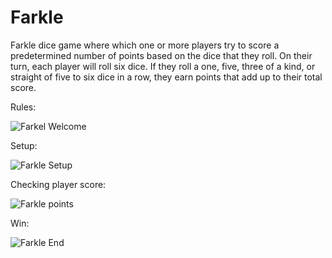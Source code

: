 # Farkle
Farkle dice game where which one or more players try to score a predetermined number of points based on the dice that they roll. On their turn, each player will roll six dice. If they roll a one, five, three of a kind, or straight of five to six dice in a row, they earn points that add up to their total score.

Rules:

![Farkel Welcome](https://github.com/user-attachments/assets/781e81db-34b9-4060-b4d1-1c62515e9090)

Setup:

![Farkle Setup](https://github.com/user-attachments/assets/1ef2484e-2f49-4298-a85c-77cf0cd61f64)

Checking player score:

![Farkle points](https://github.com/user-attachments/assets/c6fb6966-1a14-4eda-87da-145aa9140c8d)

Win:

![Farkle End](https://github.com/user-attachments/assets/3b3729b6-c94f-45b5-8919-a6a9ed7d63bb)

